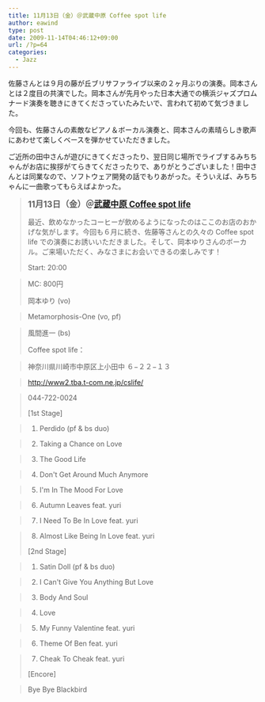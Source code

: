 ```yaml
---
title: 11月13日（金）＠武蔵中原 Coffee spot life
author: eawind
type: post
date: 2009-11-14T04:46:12+09:00
url: /?p=64
categories:
  - Jazz
---
```

佐藤さんとは９月の藤が丘ブリサファライブ以来の２ヶ月ぶりの演奏。岡本さんとは２度目の共演でした。岡本さんが先月やった日本大通での横浜ジャズプロムナード演奏を聴きにきてくださっていたみたいで、言われて初めて気づきました。

今回も、佐藤さんの素敵なピアノ＆ボーカル演奏と、岡本さんの素晴らしき歌声にあわせて楽しくベースを弾かせていただきました。

ご近所の田中さんが遊びにきてくださったり、翌日同じ場所でライブするみちちゃんがお店に挨拶がてらきてくださったりで、ありがとうございました！田中さんとは同業なので、ソフトウェア開発の話でもりあがった。そういえば、みちちゃんに一曲歌ってもらえばよかった。

> **<big>11月13日（金）＠<a href="http://www2.tba.t-com.ne.jp/cslife/" target="_blank" rel="noopener noreferrer">武蔵中原 Coffee spot life</a></big>**
>
> 最近、飲めなかったコーヒーが飲めるようになったのはここのお店のおかげな気がします。今回も６月に続き、佐藤等さんとの久々の Coffee spot life での演奏にお誘いいただきました。そして、岡本ゆりさんのボーカル。ご来場いただく、みなさまにお会いできるの楽しみです！
>
> Start: 20:00

> MC: 800円
>
> 岡本ゆり (vo)

> Metamorphosis-One (vo, pf)

> 風間進一 (bs)
>
> Coffee spot life：

> 神奈川県川崎市中原区上小田中 ６−２２−１３

> <a href="http://www2.tba.t-com.ne.jp/cslife/" target="_blank" rel="noopener noreferrer">http://www2.tba.t-com.ne.jp/cslife/</a>

> 044-722-0024
>
> [1st Stage]

> 1. Perdido (pf & bs duo)

> 2. Taking a Chance on Love

> 3. The Good Life

> 4. Don't Get Around Much Anymore

> 5. I'm In The Mood For Love

> 6. Autumn Leaves feat. yuri

> 7. I Need To Be In Love feat. yuri

> 8. Almost Like Being In Love feat. yuri
>
> [2nd Stage]

> 1. Satin Doll (pf & bs duo)

> 2. I Can't Give You Anything But Love

> 3. Body And Soul

> 4. Love

> 5. My Funny Valentine feat. yuri

> 6. Theme Of Ben feat. yuri

> 7. Cheak To Cheak feat. yuri
>
> [Encore]

> Bye Bye Blackbird
